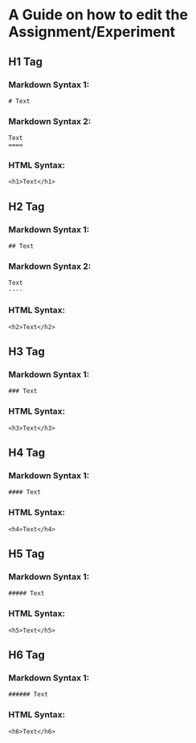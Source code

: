 # A Guide on how to edit the Assignment/Experiment

## H1 Tag
### Markdown Syntax 1:
```
# Text
```
### Markdown Syntax 2:
```
Text
====
```
### HTML Syntax:
```
<h1>Text</h1>
```

## H2 Tag
### Markdown Syntax 1:
```
## Text
```
### Markdown Syntax 2:
```
Text
----
```
### HTML Syntax:
```
<h2>Text</h2>
```

## H3 Tag
### Markdown Syntax 1:
```
### Text
```
### HTML Syntax:
```
<h3>Text</h3>
```

## H4 Tag
### Markdown Syntax 1:
```
#### Text
```
### HTML Syntax:
```
<h4>Text</h4>
```

## H5 Tag
### Markdown Syntax 1:
```
##### Text
```
### HTML Syntax:
```
<h5>Text</h5>
```

## H6 Tag
### Markdown Syntax 1:
```
###### Text
```
### HTML Syntax:
```
<h6>Text</h6>
```